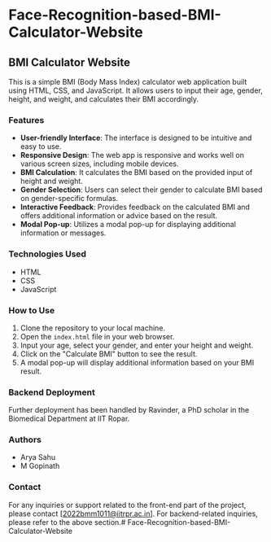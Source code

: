 # Face-Recognition-based-BMI-Calculator-Website

## BMI Calculator Website

This is a simple BMI (Body Mass Index) calculator web application built using HTML, CSS, and JavaScript. It allows users to input their age, gender, height, and weight, and calculates their BMI accordingly.

### Features

- **User-friendly Interface**: The interface is designed to be intuitive and easy to use.
- **Responsive Design**: The web app is responsive and works well on various screen sizes, including mobile devices.
- **BMI Calculation**: It calculates the BMI based on the provided input of height and weight.
- **Gender Selection**: Users can select their gender to calculate BMI based on gender-specific formulas.
- **Interactive Feedback**: Provides feedback on the calculated BMI and offers additional information or advice based on the result.
- **Modal Pop-up**: Utilizes a modal pop-up for displaying additional information or messages.

### Technologies Used

- HTML
- CSS
- JavaScript

### How to Use

1. Clone the repository to your local machine.
2. Open the `index.html` file in your web browser.
3. Input your age, select your gender, and enter your height and weight.
4. Click on the "Calculate BMI" button to see the result.
5. A modal pop-up will display additional information based on your BMI result.

### Backend Deployment

Further deployment has been handled by Ravinder, a PhD scholar in the Biomedical Department at IIT Ropar.

### Authors

- Arya Sahu
- M Gopinath

### Contact

For any inquiries or support related to the front-end part of the project, please contact [2022bmm1011@iitrpr.ac.in]. For backend-related inquiries, please refer to the above section.# Face-Recognition-based-BMI-Calculator-Website

